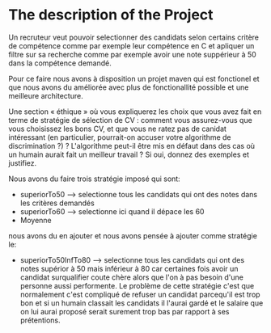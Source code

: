 The description of the Project
=================
Un recruteur veut pouvoir selectionner des candidats selon certains critère de compétence comme par exemple leur compétence en C et apliquer un filtre sur sa recherche comme par exemple avoir une note suppérieur à 50 dans la compétence demandé. &nbsp; 

Pour ce faire nous avons à disposition un projet maven qui est fonctionel et que nous avons du améliorée avec plus de fonctionallité possible et une meilleure architecture. &nbsp;

Une section « éthique » où vous expliquerez les choix que vous avez
fait en terme de stratégie de sélection de CV : comment vous
assurez-vous que vous choisissez les bons CV, et que vous ne ratez
pas de canidat intéressant (en particulier, pourrait-on accuser
votre algorithme de discrimination ?) ? L'algorithme peut-il être
mis en défaut dans des cas où un humain aurait fait un meilleur
travail ? Si oui, donnez des exemples et justifiez. &nbsp;

Nous avons du faire trois stratégie imposé qui sont:
- superiorTo50 --> selectionne tous les candidats qui ont des notes dans les critères demandés 
- superiorTo60 --> selectionne ici quand il dépace les 60
- Moyenne

nous avons du en ajouter et nous avons pensée à ajouter comme stratégie le:
- superiorTo50InfTo80 --> selectionne tous les candidats qui ont des notes supérior à 50 mais inférieur à 80 car certaines fois avoir un candidat surqualifier coute chère alors que l'on à pas besoin d'une personne aussi performente. Le problème de cette stratégie c'est que normalement c'est compliqué de refuser un candidat parcequ'il est trop bon et si un humain classait les candidats il l'aurai gardé et le salaire que on lui aurai proposé serait surement trop bas par rapport à ses prétentions.